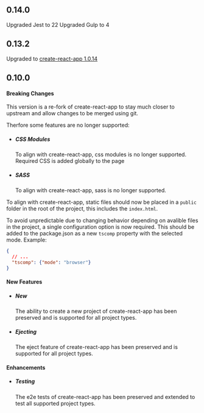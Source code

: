 ## 0.14.0

Upgraded Jest to 22
Upgraded Gulp to 4

## 0.13.2

Upgraded to [create-react-app 1.0.14](https://github.com/facebookincubator/create-react-app/blob/master/CHANGELOG.md#1014-september-26-2017)

## 0.10.0

#### Breaking Changes

This version is a re-fork of create-react-app to stay much closer to upstream
and allow changes to be merged using git.

Therfore some features are no longer supported:
* ##### CSS Modules
  To align with create-react-app, css modules is no longer supported. Required CSS is added globally to the page

* ##### SASS
  To align with create-react-app, sass is no longer supported.

To align with create-react-app, static files should now be placed in a `public` folder in the root of the project, this includes the `index.html`.

To avoid unpredictable due to changing behavior depending on avalible files in the project, a single configuration option is now required. This should be added to the package.json as a new `tscomp` property with the selected mode.
Example:
```json
{
  // ...
  "tscomp": {"mode": "browser"}
}
```

#### New Features
* ##### New
  The ability to create a new project of create-react-app has been preserved and is supported for all project types.

* ##### Ejecting
  The eject feature of create-react-app has been preserved and is supported for all project types.

#### Enhancements
* ##### Testing
  The e2e tests of create-react-app has been preserved and extended to test all supported project types.
